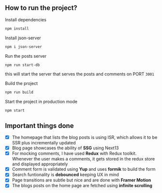 ## How to run the project?

Install dependencies

```bash
npm install
```

Install json-server

```bash
npm i json-server
```

Run the posts server

```bash
npm run start-db
```

this will start the server that serves the posts and comments on PORT `3001`

Build the project

```bash
npm run build
```

Start the project in production mode

```bash
npm start
```

## Important things done

- [x] The homepage that lists the blog posts is using ISR, which allows it to be SSR plus incrementally updated
- [x] Blog page showcases the ability of **SSG** using Next13
- [x] For mocking comments, I have used **Redux** with Redux toolkit. Whenever the user makes a comments, it gets stored in the redux store and displayed appropriately
- [x] Comment form is validated using **Yup** and uses **formik** to build the form
- [x] Search funtionality is **debounced** keeping UX in mind
- [x] Page transitions are subtle but nice and are done with **Framer Motion**
- [x] The blogs posts on the home page are fetched using **infinite scrolling**
